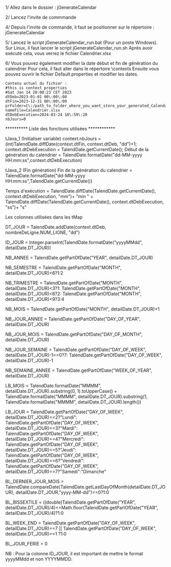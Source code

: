 
1/ Allez dans le dossier : jGenerateCalendar

2/ Lancez l'invite de commmande

4/ Depuis l'invite de commande, il faut se positionner sur le répertoire : jGenerateCalendar
   
5/ Lancez le script jGenerateCalendar_run.bat (Pour un poste Windows). Sur Linux, il faut lancer le script jGenerateCalendar_run.sh
   Après avoir exécuté cela, vous verrez le fichier Calendrier.xlsx
   
6/ Vous pouvez également modifier la date début et fin de génération du calendrier 
   Pour cela, il faut aller dans le répertoire  \contexts
   Ensuite vous pouvez ouvrir le fichier Default.properties et modifier les dates.
   
    Contenu actuel du fichier : 
    #this is context properties
	#Sat Jan 14 20:08:23 CET 2023
	dtDeb=2023-01-01 00\:00\:00
	dtFin=2023-12-31 00\:00\:00
	prFolder=C\:/path_to_folder_where_you_want_store_your_generated_Calendar.xlsx/
	nameFile=Calendrier.xlsx
	dtDebExecution=2024-03-24 18\:59\:20
	nbJours=0



 ********** Liste des fonctions utilisées ************

tJava_1 (Initialiser variable)
context.nbJours = (int)TalendDate.diffDate(context.dtFin, context.dtDeb, "dd")+1;
context.dtDebExecution = TalendDate.getCurrentDate();
Début de la génération du calendrier = TalendDate.formatDate("dd-MM-yyyy HH:mm:ss",context.dtDebExecution)


tJava_2 (Fin génération)
Fin de la génération du calendrier = TalendDate.formatDate("dd-MM-yyyy HH:mm:ss",TalendDate.getCurrentDate())

Temps d'exécution                  = TalendDate.diffDate(TalendDate.getCurrentDate(), context.dtDebExecution, "mm")+ "min "
									 + TalendDate.diffDate(TalendDate.getCurrentDate(), context.dtDebExecution, "ss")+ "s"


Les colonnes utilisées dans les tMap

DT_JOUR  	  		  = TalendDate.addDate(context.dtDeb, nombreDeLigne.NUM_LIGNE, "dd") 

ID_JOUR  	  		  = Integer.parseInt(TalendDate.formatDate("yyyyMMdd", detailDate.DT_JOUR)) 

NB_ANNEE 	  		  = TalendDate.getPartOfDate("YEAR", detailDate.DT_JOUR) 

NB_SEMESTRE   		  = TalendDate.getPartOfDate("MONTH", detailDate.DT_JOUR)<6?1:2 

NB_TRIMESTRE  		  = TalendDate.getPartOfDate("MONTH", detailDate.DT_JOUR)<3?1:
						TalendDate.getPartOfDate("MONTH", detailDate.DT_JOUR)<6?2:
						TalendDate.getPartOfDate("MONTH", detailDate.DT_JOUR)<9?3:4 
			   
NB_MOIS		          = TalendDate.getPartOfDate("MONTH", detailDate.DT_JOUR)+1 

NB_JOUR_ANNEE         = TalendDate.getPartOfDate("DAY_OF_YEAR", detailDate.DT_JOUR) 	   

NB_JOUR_MOIS  		  = TalendDate.getPartOfDate("DAY_OF_MONTH", detailDate.DT_JOUR) 

NB_JOUR_SEMAINE 	  = TalendDate.getPartOfDate("DAY_OF_WEEK", detailDate.DT_JOUR)-1==0?7: 
						TalendDate.getPartOfDate("DAY_OF_WEEK", detailDate.DT_JOUR)-1 
				  
NB_SEMAINE_ANNEE 	  = TalendDate.getPartOfDate("WEEK_OF_YEAR", detailDate.DT_JOUR) 

LB_MOIS 			  = TalendDate.formatDate("MMMM", detailDate.DT_JOUR).substring(0, 1).toUpperCase() + 
						TalendDate.formatDate("MMMM", detailDate.DT_JOUR).substring(1, TalendDate.formatDate("MMMM", detailDate.DT_JOUR).length()) 
		  
		  
LB_JOUR         	  = TalendDate.getPartOfDate("DAY_OF_WEEK", detailDate.DT_JOUR)==2?"Lundi":
						TalendDate.getPartOfDate("DAY_OF_WEEK", detailDate.DT_JOUR)==3?"Mardi":
						TalendDate.getPartOfDate("DAY_OF_WEEK", detailDate.DT_JOUR)==4?"Mercredi":
						TalendDate.getPartOfDate("DAY_OF_WEEK", detailDate.DT_JOUR)==5?"Jeudi":
						TalendDate.getPartOfDate("DAY_OF_WEEK", detailDate.DT_JOUR)==6?"Vendredi":
						TalendDate.getPartOfDate("DAY_OF_WEEK", detailDate.DT_JOUR)==7?"Samedi":"Dimanche" 	  
			
BL_DERNIER_JOUR_MOIS = 	TalendDate.compareDate(TalendDate.getLastDayOfMonth(detailDate.DT_JOUR), detailDate.DT_JOUR,"yyyy-MM-dd")==0?1:0 

BL_BISSEXTILE 		 = ((double)TalendDate.getPartOfDate("YEAR", detailDate.DT_JOUR)/4)==Math.floor(TalendDate.getPartOfDate("YEAR", detailDate.DT_JOUR)/4)?1:0 

BL_WEEK_END 		 = 	TalendDate.getPartOfDate("DAY_OF_WEEK", detailDate.DT_JOUR)==7
				        || TalendDate.getPartOfDate("DAY_OF_WEEK", detailDate.DT_JOUR)==1 ?1:0 


BL_JOUR_FERIE = 0
			
			
NB : Pour la colonne ID_JOUR, il est important de mettre le format yyyyMMdd et non YYYYMMDD.
	

